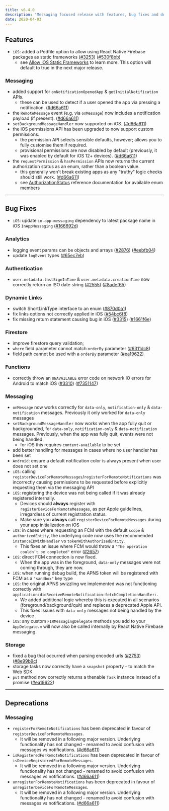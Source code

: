 ```yaml
---
title: v6.4.0
description: 'Messaging focused release with features, bug fixes and documentation updates.'
date: 2020-04-03
---
```


## Features

- `iOS`: added a Podfile option to allow using React Native Firebase packages as static frameworks ([#3253](https://github.com/invertase/react-native-firebase/issues/3253)) ([#530f8bb](https://github.com/invertase/react-native-firebase/commit/530f8bbb51f89f106854dbf1df5ec80211e2cf8b))
  - see [Allow iOS Static Frameworks](/#allow-ios-static-frameworks) to learn more. This option will default to true in the next major release.

### Messaging

- added support for `onNotificationOpenedApp` & `getInitialNotification` APIs.
  - these can be used to detect if a user opened the app via pressing a notification. ([#d66a611](https://github.com/invertase/react-native-firebase/commit/d66a6118f82005087f53b86571990fc071402153))
- the `RemoteMessage` event (e.g. via `onMessage`) now includes a notification payload (if present). ([#d66a611](https://github.com/invertase/react-native-firebase/commit/d66a6118f82005087f53b86571990fc071402153))
- `setBackgroundMessageHandler` now supported on iOS. ([#d66a611](https://github.com/invertase/react-native-firebase/commit/d66a6118f82005087f53b86571990fc071402153))
- the iOS permissions API has been upgraded to now support custom permissions.
  - the permission API selects sensible defaults, however; allows you to fully customise them if required.
  - provisional permissions are now disabled by default (previously, it was enabled by default for iOS 12+ devices). ([#d66a611](https://github.com/invertase/react-native-firebase/commit/d66a6118f82005087f53b86571990fc071402153))
- the `requestPermission` & `hasPermission` APIs now returns the current authorization status as an enum, rather than a boolean value.
  - this generally won't break existing apps as any "truthy" logic checks should still work. ([#d66a611](https://github.com/invertase/react-native-firebase/commit/d66a6118f82005087f53b86571990fc071402153))
  - see [AuthorizationStatus](/reference/messaging/authorizationstatus) reference documentation for available enum members

---

## Bug Fixes

- `iOS`: update `in-app-messaging` dependency to latest package name in iOS `InAppMessaging` ([#166692d](https://github.com/invertase/react-native-firebase/commit/166692d68ef396f3e8664edd7feab7c80038004b))

### Analytics

- logging event params can be objects and arrays ([#2876](https://github.com/invertase/react-native-firebase/issues/2876)) ([#eebfb04](https://github.com/invertase/react-native-firebase/commit/eebfb04a7c0a856a9d5d311ae99138df9ab90c3b))
- update `logEvent` types ([#65ec7eb](https://github.com/invertase/react-native-firebase/commit/65ec7eb431712f8c4d3cf96c24489e6a13ef4e13))

### Authentication

- `user.metadata.lastSignInTime` & `user.metadata.creationTime` now correctly return an ISO date string ([#2555](https://github.com/invertase/react-native-firebase/issues/2555)) ([#8adef65](https://github.com/invertase/react-native-firebase/commit/8adef653faa008e0146374f99f5ba1af902749bf))

### Dynamic Links

- switch ShortLinkType interface to an enum ([#870d0a1](https://github.com/invertase/react-native-firebase/commit/870d0a198692c65d2857765d1b216738ec74856f))
- fix links options not correctly applied in iOS ([#54bc6f8](https://github.com/invertase/react-native-firebase/commit/54bc6f8403b12a8cfaf0b862d13310ef28076d06))
- fix missing return statement causing bug in iOS ([#3315](https://github.com/invertase/react-native-firebase/issues/3315)) ([#1661f6e](https://github.com/invertase/react-native-firebase/commit/1661f6e084c47ed835cc4539c654286964a6d9a8))

### Firestore

- improve firestore query validation;
- `where` field parameter cannot match `orderBy` parameter ([#6311dc8](https://github.com/invertase/react-native-firebase/commit/6311dc8f68e6cf0605d2f306885d2fbc0ef779d6))
- field path cannot be used with a `orderBy` parameter ([#ea19622](https://github.com/invertase/react-native-firebase/commit/b90a736fc8f9a1b25239bb68e5a62de711b673c7))

### Functions

- correctly throw an `UNAVAILABLE` error code on network IO errors for Android to match iOS ([#3310](https://github.com/invertase/react-native-firebase/issues/3310)) ([#7351147](https://github.com/invertase/react-native-firebase/commit/73511472bd7690158f3d9924d5f4d8c0cad69910))

### Messaging

- `onMessage` now works correctly for `data-only`, `notification-only` & `data-notification` messages. Previously it only worked for `data-only` messages
- `setBackgroundMessageHandler` now works when the app fully quit or backgrounded, for `data-only`, `notification-only` & `data-notification` messages. Previously, when the app was fully quit, events were not being handled
  - for iOS this requires `content-available` to be set
- add better handling for messages in cases where no user handler has been set
- `Android`: ensure a default notification color is always present when user does not set one
- `iOS`: calling `registerDeviceForRemoteMessages`/`registerForRemoteNotifications` was incorrectly causing permissions to be requested before explicitly requesting them via the messaging API
- `iOS`: registering the device was not being called if it was already registered internally.
  - Devices should **always** register with `registerDeviceForRemoteMessages`, as per Apple guidelines, irregardless of current registration status.
  - Make sure you **always** call `registerDeviceForRemoteMessages` during your app initialization on iOS
- `iOS`: in cases where requesting an FCM with the default `scope` & `authorizedEntity`, the underlying code now uses the recommended `instanceIDWithHandler` vs `tokenWithAuthorizedEntity`.
  - This fixes an issue where FCM would throw a `"The operation couldn’t be completed"` error ([#2657](https://github.com/invertase/react-native-firebase/issues/2657))
- `iOS`: direct FCM connection is now fixed.
  - When the app was in the foreground, `data-only` messages were not coming through, they are now.
- `iOS`: when running debug build, the APNS token will be registered with FCM as a `"sandbox"` key type
- `iOS`: the original APNS swizzling we implemented was not functioning correctly with `application:didReceiveRemoteNotification:fetchCompletionHandler:`.
  - We added additional logic whereby this is executed in all scenarios (foreground/background/quit) and replaces a deprecated Apple API.
  - This fixes issues with `data-only` messages not being handled by the device
- `iOS`: any custom `FIRMessagingDelegate` methods you add to your `AppDelegate.m` will now also be called internally by React Native Firebase messaging.

### Storage

- fixed a bug that occurred when parsing encoded urls ([#2753](https://github.com/invertase/react-native-firebase/issues/2753)) ([#8e99b9c](https://github.com/invertase/react-native-firebase/commit/8e99b9cb9093ba0cc3aadcb56127c8500ea8bf36))
- storage tasks now correctly have a `snapshot` property - to match the Web SDK
- `put` method now correctly returns a thenable `Task` instance instead of a promise ([#ea19622](https://github.com/invertase/react-native-firebase/commit/ea1962270b6c20d5b15dbaaea5c4d88a0a4ae3e2))

---

## Deprecations

### Messaging

- `registerForRemoteNotifications` has been deprecated in favour of `registerDeviceForRemoteMessages`.
  - It will be removed in a following major version. Underlying functionality has not changed - renamed to avoid confusion with messages vs notifications. ([#d66a611](https://github.com/invertase/react-native-firebase/commit/d66a6118f82005087f53b86571990fc071402153))
- `isRegisteredForRemoteNotifications` has been deprecated in favour of `isDeviceRegisteredForRemoteMessages`.
  - It will be removed in a following major version. Underlying functionality has not changed - renamed to avoid confusion with messages vs notifications. ([#d66a611](https://github.com/invertase/react-native-firebase/commit/d66a6118f82005087f53b86571990fc071402153))
- `unregisterForRemoteNotifications` has been deprecated in favour of `unregisterDeviceForRemoteMessages`.
  - It will be removed in a following major version. Underlying functionality has not changed - renamed to avoid confusion with messages vs notifications. ([#d66a611](https://github.com/invertase/react-native-firebase/commit/d66a6118f82005087f53b86571990fc071402153))
